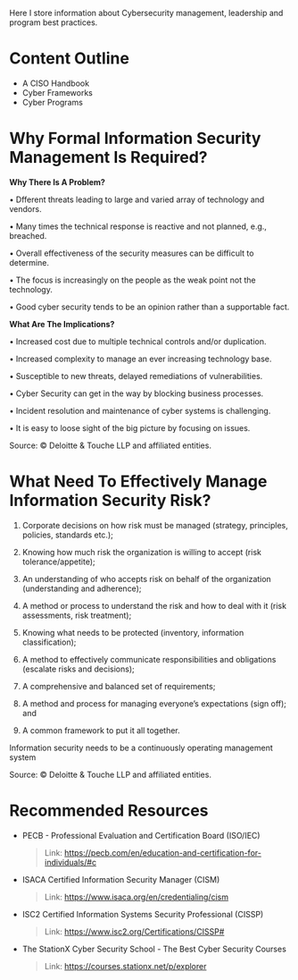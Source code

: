 Here I store information about Cybersecurity management, leadership and program best practices.

# Content Outline
- A CISO Handbook
- Cyber Frameworks
- Cyber Programs

# Why Formal Information Security Management Is Required?

**Why There Is A Problem?**

• Dfferent threats leading to large and varied array of technology and vendors.

• Many times the technical response is reactive and not planned, e.g., breached.

• Overall effectiveness of the security measures can be difficult to determine.

• The focus is increasingly on the people as the weak point not the technology.

• Good cyber security tends to be an opinion rather than a supportable fact.

**What Are The Implications?**

• Increased cost due to multiple technical controls and/or duplication.

• Increased complexity to manage an ever increasing technology base.

• Susceptible to new threats, delayed remediations of vulnerabilities.

• Cyber Security can get in the way by blocking business processes.

• Incident resolution and maintenance of cyber systems is challenging.

• It is easy to loose sight of the big picture by focusing on issues.

Source: © Deloitte & Touche LLP and affiliated entities.

# What Need To Effectively Manage Information Security Risk?

1. Corporate decisions on how risk must be managed (strategy, principles,
policies, standards etc.);

2. Knowing how much risk the organization is willing to accept (risk
tolerance/appetite);

3. An understanding of who accepts risk on behalf of the organization
(understanding and adherence);

4. A method or process to understand the risk and how to deal with it (risk
assessments, risk treatment);

5. Knowing what needs to be protected (inventory, information classification);

6. A method to effectively communicate responsibilities and obligations
(escalate risks and decisions);

7. A comprehensive and balanced set of requirements;

8. A method and process for managing everyone’s expectations (sign off);
and

9. A common framework to put it all together.

Information security needs to be a continuously operating management system

Source: © Deloitte & Touche LLP and affiliated entities.

# Recommended Resources
- PECB - Professional Evaluation and Certification Board (ISO/IEC)
  > Link: https://pecb.com/en/education-and-certification-for-individuals/#c
- ISACA Certified Information Security Manager (CISM)
  > Link: https://www.isaca.org/en/credentialing/cism
- ISC2 Certified Information Systems Security Professional (CISSP)
  > Link: https://www.isc2.org/Certifications/CISSP#
- The StationX Cyber Security School - The Best Cyber Security Courses
  > Link: https://courses.stationx.net/p/explorer
